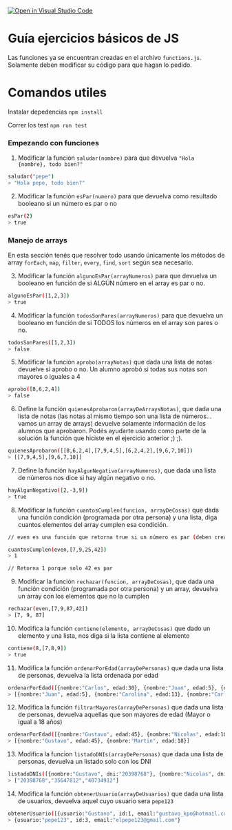 [![Open in Visual Studio Code](https://classroom.github.com/assets/open-in-vscode-c66648af7eb3fe8bc4f294546bfd86ef473780cde1dea487d3c4ff354943c9ae.svg)](https://classroom.github.com/online_ide?assignment_repo_id=8436669&assignment_repo_type=AssignmentRepo)
# Guía ejercicios básicos de JS

Las funciones ya se encuentran creadas en el archivo `functions.js`. Solamente deben modificar su código para que hagan lo pedido.

# Comandos utiles

Instalar depedencias
`npm install`

Correr los test
`npm run test`

### Empezando con funciones

1. Modificar la función `saludar(nombre)` para que devuelva `"Hola {nombre}, todo bien?"`

``` Bash
saludar("pepe")
> "Hola pepe, todo bien?"
```

2. Modificar la función `esPar(numero)` para que devuelva como resultado booleano si un número es par o no

``` Bash
esPar(2)
> true
```

### Manejo de arrays

En esta sección tenés que resolver todo usando únicamente los métodos de array  `forEach`, `map`, `filter`, `every`, `find`, `sort` según sea necesario.

3. Modificar la función `algunoEsPar(arrayNumeros)` para que devuelva un booleano en función de si ALGÚN número en el array es par o no.

``` Bash
algunoEsPar([1,2,3])
> true
```

4. Modificar la función `todosSonPares(arrayNumeros)` para que devuelva un booleano en función de si TODOS los números en el array son pares o no.

``` Bash
todosSonPares([1,2,3])
> false
```

5. Modificar la función `aprobo(arrayNotas)` que dada una lista de notas devuelve si aprobo o no. Un alumno aprobó si todas sus notas son mayores o iguales a 4

``` Bash
aprobo([8,6,2,4])
> false
```

6. Define la función `quienesAprobaron(arrayDeArraysNotas)`, que dada una lista de notas (las notas al mismo tiempo son una lista de números... vamos un array de arrays) devuelve solamente información de los alumnos que aprobaron. Podés ayudarte usando como parte de la solución la función que hiciste en el ejercicio anterior ;) ;).

``` Bash
quienesAprobaron([[8,6,2,4],[7,9,4,5],[6,2,4,2],[9,6,7,10]])
> [[7,9,4,5],[9,6,7,10]]
```

7. Define la función `hayAlgunNegativo(arrayNumeros)`, que dada una lista de números nos dice si hay algún negativo o no.

``` Bash
hayAlgunNegativo([2,-3,9])
> true
```

8. Modificar la función `cuantosCumplen(funcion, arrayDeCosas)` que dada una función condición (programada por otra persona) y una lista, diga cuantos elementos del array cumplen esa condición.

``` Bash
// even es una función que retorna true si un número es par (deben crearla)

cuantosCumplen(even,[7,9,25,42])
> 1

// Retorna 1 porque solo 42 es par
```

9. Modificar la función `rechazar(funcion, arrayDeCosas)`, que dada una función condición (programada por otra persona) y un array, devuelva un array con los elementos que no la cumplen

``` Bash
rechazar(even,[7,9,87,42])
> [7, 9, 87]
```

10. Modifica la función `contiene(elemento, arrayDeCosas)` que dado un elemento y una lista, nos diga si la lista contiene al elemento

``` Bash
contiene(8,[7,8,9])
> true
```

11. Modifica la función `ordenarPorEdad(arrayDePersonas)` que dada una lista de personas, devuelva la lista ordenada por edad

``` Bash
ordenarPorEdad([{nombre:"Carlos", edad:30}, {nombre:"Juan", edad:5}, {nombre:"Carolina", edad:13}])
> [{nombre:"Juan", edad:5}, {nombre:"Carolina", edad:13}, {nombre:"Carlos", edad:30}]
```

12. Modifica la función `filtrarMayores(arrayDePersonas)` que dada una lista de personas, devuelva aquellas que son mayores de edad (Mayor o igual a 18 años)

``` Bash
ordenarPorEdad([{nombre:"Gustavo", edad:45}, {nombre:"Nicolas", edad:10}, {nombre:"Martin", edad:18}])
> [{nombre:"Gustavo", edad:45}, {nombre:"Martin", edad:18}]
```

13. Modifica la funcion `listadoDNIs(arrayDePersonas)` que dada una lista de personas, devuelva un listado solo con los DNI

``` Bash
listadoDNIs([{nombre:"Gustavo", dni:"20398768"}, {nombre:"Nicolas", dni:"35647812"}, {nombre:"Martin", dni:"40734912"}])
> ["20398768","35647812","40734912"]
```

14. Modifica la función `obtenerUsuario(arrayDeUsuarios)` que dada una lista de usuarios, devuelva aquel cuyo usuario sera `pepe123`

``` Bash
obtenerUsuario([{usuario:"Gustavo", id:1, email:"gustavo_kpo@hotmail.com"}, {usuario:"nic0", id:2, email:"nico.ritondo@gmail.com"}, {usuario:"pepe123", id:3, email:"elpepe123@gmail.com"}])
> {usuario:"pepe123", id:3, email:"elpepe123@gmail.com"}
```

